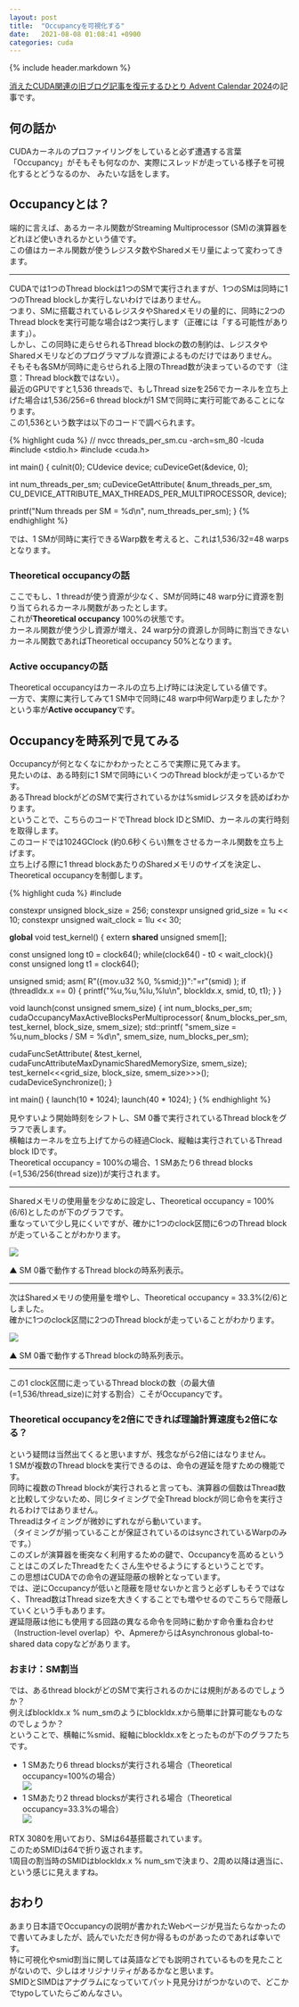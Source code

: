 ```yaml
---
layout: post
title:  "Occupancyを可視化する"
date:   2021-08-08 01:08:41 +0900
categories: cuda
---
```


{% include header.markdown %}

<a href="https://adventar.org/calendars/10896">消えたCUDA関連の旧ブログ記事を復元するひとり Advent Calendar 2024</a>の記事です。

<h2 id="a">何の話か</h2>
<p>
CUDAカーネルのプロファイリングをしていると必ず遭遇する言葉「Occupancy」がそもそも何なのか、実際にスレッドが走っている様子を可視化するとどうなるのか、
みたいな話をします。
<h2>Occupancyとは？</h2>
<p>
端的に言えば、あるカーネル関数がStreaming Multiprocessor (SM)の演算器をどれほど使いきれるかという値です。<br>
この値はカーネル関数が使うレジスタ数やSharedメモリ量によって変わってきます。
</p>
<hr>
<p>
CUDAでは1つのThread blockは1つのSMで実行されますが、1つのSMは同時に1つのThread blockしか実行しないわけではありません。<br>
つまり、SMに搭載されているレジスタやSharedメモリの量的に、同時に2つのThread blockを実行可能な場合は2つ実行します（正確には「する可能性があります」）。<br>
しかし、この同時に走らせられるThread blockの数の制約は、レジスタやSharedメモリなどのプログラマブルな資源によるものだけではありません。<br>
そもそも各SMが同時に走らせられる上限のThread数が決まっているのです（注意：Thread block数ではない）。<br>
最近のGPUですと1,536 threadsで、もしThread sizeを256でカーネルを立ち上げた場合は1,536/256=6 thread blockが1 SMで同時に実行可能であることになります。<br>
この1,536という数字は以下のコードで調べられます。
</p>

{% highlight cuda %}
// nvcc threads_per_sm.cu -arch=sm_80 -lcuda
#include <stdio.h>
#include <cuda.h>

int main() {
  cuInit(0);
  CUdevice device;
  cuDeviceGet(&device, 0);

  int num_threads_per_sm;
  cuDeviceGetAttribute(
      &num_threads_per_sm,
      CU_DEVICE_ATTRIBUTE_MAX_THREADS_PER_MULTIPROCESSOR,
      device);

  printf("Num threads per SM = %d\n", num_threads_per_sm);
}
{% endhighlight %}

<p>
では、1 SMが同時に実行できるWarp数を考えると、これは1,536/32=48 warpsとなります。
</p>
<h3>Theoretical occupancyの話</h3>
<p>
ここでもし、1 threadが使う資源が少なく、SMが同時に48 warp分に資源を割り当てられるカーネル関数があったとします。<br>
これが<b>Theoretical occupancy</b> 100%の状態です。<br>
カーネル関数が使う少し資源が増え、24 warp分の資源しか同時に割当できないカーネル関数であればTheoretical occupancy 50%となります。<br>
</p>
<h3>Active occupancyの話</h3>
<p>
Theoretical occupancyはカーネルの立ち上げ時には決定している値です。<br>
一方で、実際に実行してみて1 SM中で同時に48 warp中何Warp走りましたか？という率が<b>Active occupancy</b>です。<br>
</p>

<h2 id="c">Occupancyを時系列で見てみる</h2>
<p>
Occupancyが何となくなにかわかったところで実際に見てみます。<br>
見たいのは、ある時刻に1 SMで同時にいくつのThread blockが走っているかです。<br>
あるThread blockがどのSMで実行されているかは<span class="code-range">%smid</span>レジスタを読めばわかります。<br>
ということで、こちらのコードでThread block IDとSMID、カーネルの実行時刻を取得します。<br>
このコードでは1024GClock (約0.6秒くらい)無をさせるカーネル関数を立ち上げます。<br>
立ち上げる際に1 thread blockあたりのSharedメモリのサイズを決定し、Theoretical occupancyを制御します。
</p>
{% highlight cuda %}
#include <iostream>

constexpr unsigned block_size = 256;
constexpr unsigned grid_size = 1u << 10;
constexpr unsigned wait_clock = 1lu << 30;

__global__ void test_kernel() {
  extern __shared__ unsigned smem[];

  const unsigned long t0 = clock64();
  while(clock64() - t0 < wait_clock){}
  const unsigned long t1 = clock64();

  unsigned smid;
  asm(
      R"({mov.u32 %0, %smid;})":"=r"(smid)
      );
  if (threadIdx.x == 0) {
    printf("%u,%u,%lu,%lu\n", blockIdx.x, smid, t0, t1);
  }
}

void launch(const unsigned smem_size) {
  int num_blocks_per_sm;
  cudaOccupancyMaxActiveBlocksPerMultiprocessor(
      &num_blocks_per_sm,
      test_kernel,
      block_size,
      smem_size);
  std::printf(
    "smem_size = %u,num_blocks / SM = %d\n",
    smem_size,
    num_blocks_per_sm);

  cudaFuncSetAttribute(
    &test_kernel,
    cudaFuncAttributeMaxDynamicSharedMemorySize,
      smem_size);
  test_kernel<<<grid_size, block_size, smem_size>>>();
  cudaDeviceSynchronize();
}

int main() {
  launch(10 * 1024);
  launch(40 * 1024);
}
{% endhighlight %}
<p>
見やすいよう開始時刻をシフトし、SM 0番で実行されているThread blockをグラフで表します。<br>
横軸はカーネルを立ち上げてからの経過Clock、縦軸は実行されているThread block IDです。<br>
Theoretical occupancy = 100%の場合、1 SMあたり6 thread blocks (=1,536/256(thread size))が実行されます。
</p>
<hr>
<p>
Sharedメモリの使用量を少なめに設定し、Theoretical occupancy = 100%(6/6)としたのが下のグラフです。<br>
重なっていて少し見にくいですが、確かに1つのclock区間に6つのThread blockが走っていることがわかります。
</p>

<img src="{{site.baseurl}}/assets/images/occupancy-6.svg">

<p>
▲ SM 0番で動作するThread blockの時系列表示。
</p>
<hr>
<p>
次はSharedメモリの使用量を増やし、Theoretical occupancy = 33.3%(2/6)としました。<br>
確かに1つのclock区間に2つのThread blockが走っていることがわかります。
</p>
<img src="{{site.baseurl}}/assets/images/occupancy-2.svg">
<p>
▲ SM 0番で動作するThread blockの時系列表示。
</p>
<hr>
<p>
この1 clock区間に走っているThread blockの数（の最大値(=1,536/thread_size)に対する割合）こそがOccupancyです。
</p>
<h3>Theoretical occupancyを2倍にできれば理論計算速度も2倍になる？</h3>
<p>
という疑問は当然出てくると思いますが、残念ながら2倍にはなりません。<br>
1 SMが複数のThread blockを実行できるのは、命令の遅延を隠すための機能です。<br>
同時に複数のThread blockが実行されると言っても、演算器の個数はThread数と比較して少ないため、同じタイミングで全Thread blockが同じ命令を実行されるわけではありません。<br>
Threadはタイミングが微妙にずれながら動いています。<br>
（タイミングが揃っていることが保証されているのはsyncされているWarpのみです。）<br>
このズレが演算器を衝突なく利用するための鍵で、Occupancyを高めるということはこのズレたThreadをたくさん生やせるようにするということです。<br>
この思想はCUDAでの命令の遅延隠蔽の根幹となっています。<br>
では、逆にOccupancyが低いと隠蔽を隠せないかと言うと必ずしもそうではなく、Thread数はThread sizeを大きくすることでも増やせるのでこちらで隠蔽していくという手もあります。<br>
遅延隠蔽は他にも使用する回路の異なる命令を同時に動かす命令重ね合わせ（Instruction-level overlap）や、ApmereからはAsynchronous global-to-shared data copyなどがあります。
</p>

<h3>おまけ：SM割当</h3>
<p>
では、あるthread blockがどのSMで実行されるのかには規則があるのでしょうか？<br>
例えば<span class="code-range">blockIdx.x % num_sm</span>のように<span class="code-range">blockIdx.x</span>から簡単に計算可能なものなのでしょうか？<br>
ということで、横軸に<span class="code-range">%smid</span>、縦軸に<span class="code-range">blockIdx.x</span>をとったものが下のグラフたちです。
</p>
<ul>
<li>1 SMあたり6 thread blocksが実行される場合（Theoretical occupancy=100%の場合）<br>
<img src="{{site.baseurl}}/assets/images/sm-sche-6.svg">
<li>1 SMあたり2 thread blocksが実行される場合（Theoretical occupancy=33.3%の場合）<br>
<img src="{{site.baseurl}}/assets/images/sm-sche-2.svg">
</ul>
<p>
RTX 3080を用いており、SMは64基搭載されています。<br>
このためSMIDは64で折り返されます。<br>
1周目の割当時のSMIDは<span class="code-range">blockIdx.x % num_sm</span>で決まり、2周め以降は適当に、という感じに見えますね。
</p>

<h2 id="d">おわり</h2>
<p>
あまり日本語でOccupancyの説明が書かれたWebページが見当たらなかったので書いてみましたが、読んでいただき何か得るものがあったのであれば幸いです。<br>
特に可視化やsmid割当に関しては英語などでも説明されているものを見たことがないので、少しはオリジナリティがあるかなと思います。<br>
SMIDとSIMDはアナグラムになっていてパット見見分けがつかないので、どこかでtypoしていたらごめんなさい。
</p>
